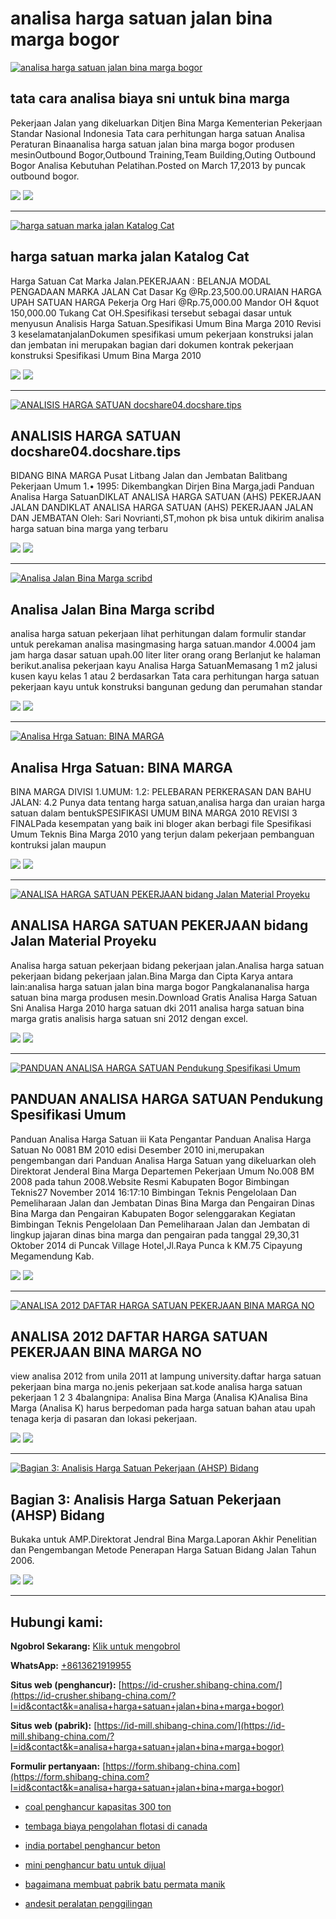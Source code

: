 # analisa harga satuan jalan bina marga bogor

<a href="https://swt.shibang-china.com/?l=id&img&k=analisa+harga+satuan+jalan+bina+marga+bogor" target="_blank">![analisa harga satuan jalan bina marga bogor](http://static.shibang-china.com/all-800x300/1344.jpg)</a>

## tata cara analisa biaya sni untuk bina marga
Pekerjaan Jalan yang dikeluarkan Ditjen Bina Marga Kementerian Pekerjaan Standar Nasional Indonesia Tata cara perhitungan harga satuan Analisa Peraturan Binaanalisa harga satuan jalan bina marga bogor produsen mesinOutbound Bogor,Outbound Training,Team Building,Outing Outbound Bogor Analisa Kebutuhan Pelatihan.Posted on March 17,2013 by puncak outbound bogor.


<a href="https://whatsapp.shibangsoft.com/WhatsApp.php" target="_blank" title="WhatsApp">![](http://static.shibang-china.com/icon/whatsapp.png)</a> <a href="https://swt.shibang-china.com/?l=id&icon&k=analisa+harga+satuan+jalan+bina+marga+bogor" target="_blank">![](http://static.shibang-china.com/icon/chat-id.png)</a>

---

<a href="https://swt.shibang-china.com/?l=id&img&k=analisa+harga+satuan+jalan+bina+marga+bogor" target="_blank">![harga satuan marka jalan Katalog Cat](http://static.shibang-china.com/all-800x300/77.jpg)</a>

## harga satuan marka jalan Katalog Cat
Harga Satuan Cat Marka Jalan.PEKERJAAN : BELANJA MODAL PENGADAAN MARKA JALAN Cat Dasar Kg @Rp.23,500.00.URAIAN HARGA UPAH SATUAN HARGA Pekerja Org Hari @Rp.75,000.00 Mandor OH &quot 150,000.00 Tukang Cat OH.Spesifikasi tersebut sebagai dasar untuk menyusun Analisis Harga Satuan.Spesifikasi Umum Bina Marga 2010 Revisi 3 keselamatanjalanDokumen spesifikasi umum pekerjaan konstruksi jalan dan jembatan ini merupakan bagian dari dokumen kontrak pekerjaan konstruksi Spesifikasi Umum Bina Marga 2010


<a href="https://whatsapp.shibangsoft.com/WhatsApp.php" target="_blank" title="WhatsApp">![](http://static.shibang-china.com/icon/whatsapp.png)</a> <a href="https://swt.shibang-china.com/?l=id&icon&k=analisa+harga+satuan+jalan+bina+marga+bogor" target="_blank">![](http://static.shibang-china.com/icon/chat-id.png)</a>

---

<a href="https://swt.shibang-china.com/?l=id&img&k=analisa+harga+satuan+jalan+bina+marga+bogor" target="_blank">![ANALISIS HARGA SATUAN docshare04.docshare.tips](http://static.shibang-china.com/all-800x300/552.jpg)</a>

## ANALISIS HARGA SATUAN docshare04.docshare.tips
BIDANG BINA MARGA Pusat Litbang Jalan dan Jembatan Balitbang Pekerjaan Umum 1.• 1995: Dikembangkan Dirjen Bina Marga,jadi Panduan Analisa Harga SatuanDIKLAT ANALISA HARGA SATUAN (AHS) PEKERJAAN JALAN DANDIKLAT ANALISA HARGA SATUAN (AHS) PEKERJAAN JALAN DAN JEMBATAN Oleh: Sari Novrianti,ST,mohon pk bisa untuk dikirim analisa harga satuan bina marga yang terbaru


<a href="https://whatsapp.shibangsoft.com/WhatsApp.php" target="_blank" title="WhatsApp">![](http://static.shibang-china.com/icon/whatsapp.png)</a> <a href="https://swt.shibang-china.com/?l=id&icon&k=analisa+harga+satuan+jalan+bina+marga+bogor" target="_blank">![](http://static.shibang-china.com/icon/chat-id.png)</a>

---

<a href="https://swt.shibang-china.com/?l=id&img&k=analisa+harga+satuan+jalan+bina+marga+bogor" target="_blank">![Analisa Jalan Bina Marga scribd](http://static.shibang-china.com/all-800x300/1300.jpg)</a>

## Analisa Jalan Bina Marga scribd
analisa harga satuan pekerjaan lihat perhitungan dalam formulir standar untuk perekaman analisa masingmasing harga satuan.mandor 4.0004 jam jam harga dasar satuan upah.00 liter liter orang orang Berlanjut ke halaman berikut.analisa pekerjaan kayu Analisa Harga SatuanMemasang 1 m2 jalusi kusen kayu kelas 1 atau 2 berdasarkan Tata cara perhitungan harga satuan pekerjaan kayu untuk konstruksi bangunan gedung dan perumahan standar


<a href="https://whatsapp.shibangsoft.com/WhatsApp.php" target="_blank" title="WhatsApp">![](http://static.shibang-china.com/icon/whatsapp.png)</a> <a href="https://swt.shibang-china.com/?l=id&icon&k=analisa+harga+satuan+jalan+bina+marga+bogor" target="_blank">![](http://static.shibang-china.com/icon/chat-id.png)</a>

---

<a href="https://swt.shibang-china.com/?l=id&img&k=analisa+harga+satuan+jalan+bina+marga+bogor" target="_blank">![Analisa Hrga Satuan: BINA MARGA](http://static.shibang-china.com/all-800x300/1268.jpg)</a>

## Analisa Hrga Satuan: BINA MARGA
BINA MARGA DIVISI 1.UMUM: 1.2: PELEBARAN PERKERASAN DAN BAHU JALAN: 4.2 Punya data tentang harga satuan,analisa harga dan uraian harga satuan dalam bentukSPESIFIKASI UMUM BINA MARGA 2010 REVISI 3 FINALPada kesempatan yang baik ini bloger akan berbagi file Spesifikasi Umum Teknis Bina Marga 2010 yang terjun dalam pekerjaan pembanguan kontruksi jalan maupun


<a href="https://whatsapp.shibangsoft.com/WhatsApp.php" target="_blank" title="WhatsApp">![](http://static.shibang-china.com/icon/whatsapp.png)</a> <a href="https://swt.shibang-china.com/?l=id&icon&k=analisa+harga+satuan+jalan+bina+marga+bogor" target="_blank">![](http://static.shibang-china.com/icon/chat-id.png)</a>

---

<a href="https://swt.shibang-china.com/?l=id&img&k=analisa+harga+satuan+jalan+bina+marga+bogor" target="_blank">![ANALISA HARGA SATUAN PEKERJAAN bidang Jalan Material Proyeku](http://static.shibang-china.com/all-800x300/258.jpg)</a>

## ANALISA HARGA SATUAN PEKERJAAN bidang Jalan Material Proyeku
Analisa harga satuan pekerjaan bidang pekerjaan jalan.Analisa harga satuan pekerjaan bidang pekerjaan jalan.Bina Marga dan Cipta Karya antara lain:analisa harga satuan jalan bina marga bogor Pangkalananalisa harga satuan bina marga produsen mesin.Download Gratis Analisa Harga Satuan Sni Analisa Harga 2010 harga satuan dki 2011 analisa harga satuan bina marga gratis analisis harga satuan sni 2012 dengan excel.


<a href="https://whatsapp.shibangsoft.com/WhatsApp.php" target="_blank" title="WhatsApp">![](http://static.shibang-china.com/icon/whatsapp.png)</a> <a href="https://swt.shibang-china.com/?l=id&icon&k=analisa+harga+satuan+jalan+bina+marga+bogor" target="_blank">![](http://static.shibang-china.com/icon/chat-id.png)</a>

---

<a href="https://swt.shibang-china.com/?l=id&img&k=analisa+harga+satuan+jalan+bina+marga+bogor" target="_blank">![PANDUAN ANALISA HARGA SATUAN Pendukung Spesifikasi Umum](http://static.shibang-china.com/all-800x300/446.jpg)</a>

## PANDUAN ANALISA HARGA SATUAN Pendukung Spesifikasi Umum
Panduan Analisa Harga Satuan iii Kata Pengantar Panduan Analisa Harga Satuan No 0081 BM 2010 edisi Desember 2010 ini,merupakan pengembangan dari Panduan Analisa Harga Satuan yang dikeluarkan oleh Direktorat Jenderal Bina Marga Departemen Pekerjaan Umum No.008 BM 2008 pada tahun 2008.Website Resmi Kabupaten Bogor Bimbingan Teknis27 November 2014 16:17:10 Bimbingan Teknis Pengelolaan Dan Pemeliharaan Jalan dan Jembatan Dinas Bina Marga dan Pengairan Dinas Bina Marga dan Pengairan Kabupaten Bogor selenggarakan Kegiatan Bimbingan Teknis Pengelolaan Dan Pemeliharaan Jalan dan Jembatan di lingkup jajaran dinas bina marga dan pengairan pada tanggal 29,30,31 Oktober 2014 di Puncak Village Hotel,Jl.Raya Punca k KM.75 Cipayung Megamendung Kab.


<a href="https://whatsapp.shibangsoft.com/WhatsApp.php" target="_blank" title="WhatsApp">![](http://static.shibang-china.com/icon/whatsapp.png)</a> <a href="https://swt.shibang-china.com/?l=id&icon&k=analisa+harga+satuan+jalan+bina+marga+bogor" target="_blank">![](http://static.shibang-china.com/icon/chat-id.png)</a>

---

<a href="https://swt.shibang-china.com/?l=id&img&k=analisa+harga+satuan+jalan+bina+marga+bogor" target="_blank">![ANALISA 2012 DAFTAR HARGA SATUAN PEKERJAAN BINA MARGA NO](http://static.shibang-china.com/all-800x300/1132.jpg)</a>

## ANALISA 2012 DAFTAR HARGA SATUAN PEKERJAAN BINA MARGA NO
view analisa 2012 from unila 2011 at lampung university.daftar harga satuan pekerjaan bina marga no.jenis pekerjaan sat.kode analisa harga satuan pekerjaan 1 2 3 4balangnipa: Analisa Bina Marga (Analisa K)Analisa Bina Marga (Analisa K) harus berpedoman pada harga satuan bahan atau upah tenaga kerja di pasaran dan lokasi pekerjaan.


<a href="https://whatsapp.shibangsoft.com/WhatsApp.php" target="_blank" title="WhatsApp">![](http://static.shibang-china.com/icon/whatsapp.png)</a> <a href="https://swt.shibang-china.com/?l=id&icon&k=analisa+harga+satuan+jalan+bina+marga+bogor" target="_blank">![](http://static.shibang-china.com/icon/chat-id.png)</a>

---

<a href="https://swt.shibang-china.com/?l=id&img&k=analisa+harga+satuan+jalan+bina+marga+bogor" target="_blank">![Bagian 3: Analisis Harga Satuan Pekerjaan (AHSP) Bidang](http://static.shibang-china.com/all-800x300/1407.jpg)</a>

## Bagian 3: Analisis Harga Satuan Pekerjaan (AHSP) Bidang
Bukaka untuk AMP.Direktorat Jendral Bina Marga.Laporan Akhir Penelitian dan Pengembangan Metode Penerapan Harga Satuan Bidang Jalan Tahun 2006.

<a href="https://whatsapp.shibangsoft.com/WhatsApp.php" target="_blank" title="WhatsApp">![](http://static.shibang-china.com/icon/whatsapp.png)</a> <a href="https://swt.shibang-china.com/?l=id&icon&k=analisa+harga+satuan+jalan+bina+marga+bogor" target="_blank">![](http://static.shibang-china.com/icon/chat-id.png)</a>

---
## Hubungi kami:

**Ngobrol Sekarang:** [Klik untuk mengobrol](https://swt.shibang-china.com?l=id&contact&k=analisa+harga+satuan+jalan+bina+marga+bogor)

**WhatsApp:**  [+8613621919955](https://whatsapp.shibangsoft.com/WhatsApp.php)

**Situs web (penghancur):** [https://id-crusher.shibang-china.com/](https://id-crusher.shibang-china.com/?l=id&contact&k=analisa+harga+satuan+jalan+bina+marga+bogor)

**Situs web (pabrik):** [https://id-mill.shibang-china.com/](https://id-mill.shibang-china.com/?l=id&contact&k=analisa+harga+satuan+jalan+bina+marga+bogor)

**Formulir pertanyaan:** [https://form.shibang-china.com](https://form.shibang-china.com?l=id&contact&k=analisa+harga+satuan+jalan+bina+marga+bogor)

* [coal penghancur kapasitas 300 ton](../33/coal%20penghancur%20kapasitas%20300%20ton.md)

* [tembaga biaya pengolahan flotasi di canada](../32/tembaga%20biaya%20pengolahan%20flotasi%20di%20canada.md)

* [india portabel penghancur beton](../34/india%20portabel%20penghancur%20beton.md)

* [mini penghancur batu untuk dijual](../36/mini%20penghancur%20batu%20untuk%20dijual.md)

* [bagaimana membuat pabrik batu permata manik](../39/bagaimana%20membuat%20pabrik%20batu%20permata%20manik.md)

* [andesit peralatan penggilingan](../36/andesit%20peralatan%20penggilingan.md)